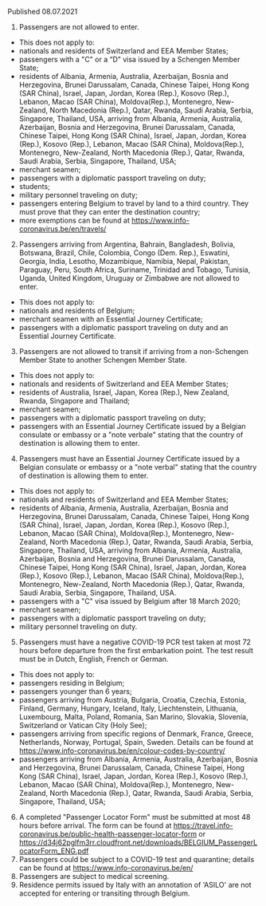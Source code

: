 Published 08.07.2021
1. Passengers are not allowed to enter.
- This does not apply to:
- nationals and residents of Switzerland and EEA Member States;
- passengers with a "C" or a “D" visa issued by a Schengen Member State; 
- residents of Albania, Armenia, Australia, Azerbaijan, Bosnia and Herzegovina, Brunei Darussalam, Canada, Chinese Taipei, Hong Kong (SAR China), Israel, Japan, Jordan, Korea (Rep.), Kosovo (Rep.), Lebanon, Macao (SAR China), Moldova(Rep.), Montenegro, New-Zealand, North Macedonia (Rep.), Qatar, Rwanda, Saudi Arabia, Serbia, Singapore, Thailand, USA, arriving from Albania, Armenia, Australia, Azerbaijan, Bosnia and Herzegovina, Brunei Darussalam, Canada, Chinese Taipei, Hong Kong (SAR China), Israel, Japan, Jordan, Korea (Rep.), Kosovo (Rep.), Lebanon, Macao (SAR China), Moldova(Rep.), Montenegro, New-Zealand, North Macedonia (Rep.), Qatar, Rwanda, Saudi Arabia, Serbia, Singapore, Thailand, USA;
- merchant seamen;
- passengers with a diplomatic passport traveling on duty;
- students;
- military personnel traveling on duty;
- passengers entering Belgium to travel by land to a third country. They must prove that they can enter the destination country;
- more exemptions can be found at <a href="https://www.info-coronavirus.be/en/travels/">https://www.info-coronavirus.be/en/travels/</a>
2. Passengers arriving from Argentina, Bahrain, Bangladesh, Bolivia, Botswana, Brazil, Chile, Colombia, Congo (Dem. Rep.), Eswatini, Georgia, India, Lesotho, Mozambique, Namibia, Nepal, Pakistan, Paraguay, Peru, South Africa, Suriname, Trinidad and Tobago, Tunisia, Uganda, United Kingdom, Uruguay or Zimbabwe are not allowed to enter.
- This does not apply to:
- nationals and residents of Belgium;
- merchant seamen with an Essential Journey Certificate;
- passengers with a diplomatic passport traveling on duty and an Essential Journey Certificate.
3. Passengers are not allowed to transit if arriving from a non-Schengen Member State to another Schengen Member State.
- This does not apply to:
- nationals and residents of Switzerland and EEA Member States;
- residents of Australia, Israel, Japan, Korea (Rep.), New Zealand, Rwanda, Singapore and Thailand;
- merchant seamen;
- passengers with a diplomatic passport traveling on duty;
- passengers with an Essential Journey Certificate issued by a Belgian consulate or embassy or a "note verbale" stating that the country of destination is allowing them to enter.
4. Passengers must have an Essential Journey Certificate issued by a Belgian consulate or embassy or a "note verbal" stating that the country of destination is allowing them to enter. 
- This does not apply to:
- nationals and residents of Switzerland and EEA Member States;
- residents of Albania, Armenia, Australia, Azerbaijan, Bosnia and Herzegovina, Brunei Darussalam, Canada, Chinese Taipei, Hong Kong (SAR China), Israel, Japan, Jordan, Korea (Rep.), Kosovo (Rep.), Lebanon, Macao (SAR China), Moldova(Rep.), Montenegro, New-Zealand, North Macedonia (Rep.), Qatar, Rwanda, Saudi Arabia, Serbia, Singapore, Thailand, USA, arriving from Albania, Armenia, Australia, Azerbaijan, Bosnia and Herzegovina, Brunei Darussalam, Canada, Chinese Taipei, Hong Kong (SAR China), Israel, Japan, Jordan, Korea (Rep.), Kosovo (Rep.), Lebanon, Macao (SAR China), Moldova(Rep.), Montenegro, New-Zealand, North Macedonia (Rep.), Qatar, Rwanda, Saudi Arabia, Serbia, Singapore, Thailand, USA. 
- passengers with a "C" visa issued by Belgium after 18 March 2020;
- merchant seamen;
- passengers with a diplomatic passport traveling on duty;
- military personnel traveling on duty.
5. Passengers must have a negative COVID-19 PCR test taken at most 72 hours before departure from the first embarkation point. The test result must be in Dutch, English, French or German.
- This does not apply to:
- passengers residing in Belgium;
- passengers younger than 6 years;
- passengers arriving from Austria, Bulgaria, Croatia, Czechia, Estonia, Finland, Germany, Hungary, Iceland, Italy, Liechtenstein, Lithuania, Luxembourg, Malta, Poland, Romania, San Marino, Slovakia, Slovenia, Switzerland or Vatican City (Holy See); 
- passengers arriving from specific regions of Denmark, France, Greece, Netherlands, Norway, Portugal, Spain, Sweden. Details can be found at <a href="https://www.info-coronavirus.be/en/colour-codes-by-country/">https://www.info-coronavirus.be/en/colour-codes-by-country/</a> 
- passengers arriving from Albania, Armenia, Australia, Azerbaijan, Bosnia and Herzegovina, Brunei Darussalam, Canada, Chinese Taipei, Hong Kong (SAR China), Israel, Japan, Jordan, Korea (Rep.), Kosovo (Rep.), Lebanon, Macao (SAR China), Moldova(Rep.), Montenegro, New-Zealand, North Macedonia (Rep.), Qatar, Rwanda, Saudi Arabia, Serbia, Singapore, Thailand, USA;
6. A completed "Passenger Locator Form" must be submitted at most 48 hours before arrival. The form can be found at <a href="https://travel.info-coronavirus.be/public-health-passenger-locator-form">https://travel.info-coronavirus.be/public-health-passenger-locator-form</a> or <a href="https://d34j62pglfm3rr.cloudfront.net/downloads/BELGIUM_PassengerLocatorForm_ENG.pdf">https://d34j62pglfm3rr.cloudfront.net/downloads/BELGIUM_PassengerLocatorForm_ENG.pdf</a>
7. Passengers could be subject to a COVID-19 test and quarantine; details can be found at <a href="https://www.info-coronavirus.be/en/">https://www.info-coronavirus.be/en/</a>
8. Passengers are subject to medical screening.
9. Residence permits issued by Italy with an annotation of ‘ASILO' are not accepted for entering or transiting through Belgium. 

